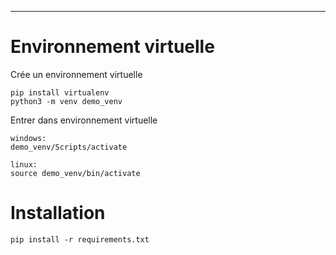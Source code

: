 ***
# Environnement virtuelle
Crée un environnement virtuelle
```
pip install virtualenv
python3 -m venv demo_venv
```

Entrer dans environnement virtuelle
```
windows:
demo_venv/Scripts/activate
```

```
linux:
source demo_venv/bin/activate
```

# Installation
```
pip install -r requirements.txt
```


<!-- 

# Installation Gabarit


lien utile:

https://github.com/France-Travail/gabarit

https://france-travail.github.io/gabarit/

***
installation:
```
pip install gabarit
pip install setuptools
```
Générer un projet nlp:
```
generate_nlp_project -n nom_package -p path

ici:
generate_nlp_project -n super_projet_nlp -p demonlp
``` -->
